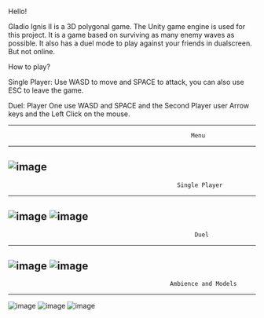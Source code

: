 Hello!

Gladio Ignis II is a 3D polygonal game. The Unity game engine is used for this project. It is a game based on surviving as many enemy waves as possible. 
It also has a duel mode to play against your friends in dualscreen. But not online.

How to play?

Single Player: Use WASD to move and SPACE to attack, you can also use ESC to leave the game.

Duel: Player One use WASD and SPACE and the Second Player user Arrow keys and the Left Click on the mouse.


------------------------------------------------------------------------------------------------------------------------------------------
                                                        Menu
------------------------------------------------------------------------------------------------------------------------------------------
![image](https://user-images.githubusercontent.com/39096665/230732875-290027a7-8073-4b49-90a5-d3b3ee604115.png)
------------------------------------------------------------------------------------------------------------------------------------------
                                                    Single Player
------------------------------------------------------------------------------------------------------------------------------------------
![image](https://user-images.githubusercontent.com/39096665/230732857-d943f918-9687-46eb-a289-22a4bdbc58d0.png)
![image](https://user-images.githubusercontent.com/39096665/230733024-d57332ec-36d9-44df-8ff0-d464a05e340d.png)
------------------------------------------------------------------------------------------------------------------------------------------
                                                         Duel
------------------------------------------------------------------------------------------------------------------------------------------
![image](https://user-images.githubusercontent.com/39096665/230732938-137ed8ec-7597-4c76-acac-bebda3bcbd75.png)
![image](https://user-images.githubusercontent.com/39096665/230732945-3838f01a-8823-4349-bba6-ebd9630389ed.png)
------------------------------------------------------------------------------------------------------------------------------------------
                                                  Ambience and Models
------------------------------------------------------------------------------------------------------------------------------------------
![image](https://user-images.githubusercontent.com/39096665/230733055-093916aa-6f86-469f-b6cc-0cf0bc3ac947.png)
![image](https://user-images.githubusercontent.com/39096665/230733062-30ae7ace-7a6a-4e2e-a688-22d612ca586e.png)
![image](https://user-images.githubusercontent.com/39096665/230733068-6c034867-bc3c-4c54-bc97-c9ab0ed58782.png)
